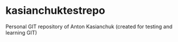 # kasianchuktestrepo
Personal GIT repository of Anton Kasianchuk (created for testing and learning GIT)
